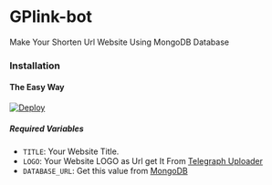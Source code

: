 # GPlink-bot
Make Your Shorten Url Website Using MongoDB Database
### Installation

#### The Easy Way

[![Deploy](https://www.herokucdn.com/deploy/button.svg)]([https://heroku.com/deploy](https://www.heroku.com/deploy/?template=https://github.com/iseshu/npayapi))

##### Required Variables

* `TITLE`: Your Website Title.
* `LOGO`: Your Website LOGO as Url get It From [Telegraph Uploader](http://telegraph.thisai.tech/)
* `DATABASE_URL`: Get this value from [MongoDB]([https://my.telegram.org/apps](https://www.mongodb.com/))
